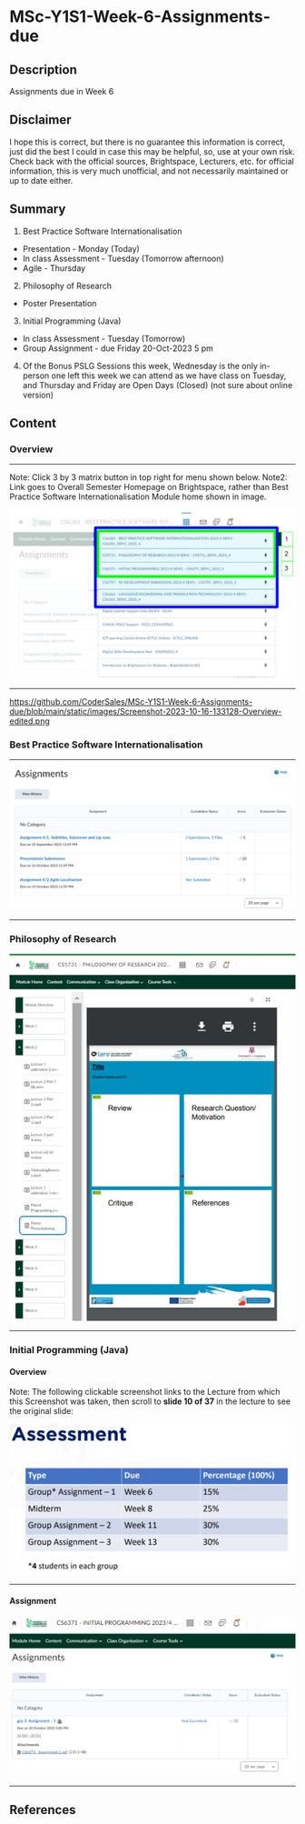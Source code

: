 # MSc-Y1S1-Week-6-Assignments-due

## Description
Assignments due in Week 6

## Disclaimer

I hope this is correct, but there is no guarantee this information is correct, just did the best I could in case this may be helpful, so, use at your own risk.
Check back with the official sources, Brightspace, Lecturers, etc. for official information, this is very much unofficial, and not necessarily maintained or up to date either.

## Summary

1. Best Practice Software Internationalisation
- Presentation - Monday (Today)
- In class Assessment - Tuesday (Tomorrow afternoon)
- Agile - Thursday

2. Philosophy of Research
- Poster Presentation

3. Initial Programming (Java)
- In class Assessment - Tuesday (Tomorrow)
- Group Assignment - due Friday 20-Oct-2023 5 pm

4. Of the Bonus PSLG Sessions this week, Wednesday is the only in-person one left this week we can attend as we have class on Tuesday, and Thursday and Friday are Open Days (Closed) (not sure about online version)

## Content

### Overview

____

Note: Click 3 by 3 matrix button in top right for menu shown below.
Note2: Link goes to Overall Semester Homepage on Brightspace, rather than Best Practice Software Internationalisation Module home shown in image.

[![Screenshot-2023-10-16-133128-Overview-edited.png](https://github.com/CoderSales/MSc-Y1S1-Week-6-Assignments-due/blob/main/static/images/Screenshot-2023-10-16-133128-Overview-edited.png)](https://learn.ul.ie/d2l/home)

____

https://github.com/CoderSales/MSc-Y1S1-Week-6-Assignments-due/blob/main/static/images/Screenshot-2023-10-16-133128-Overview-edited.png

### Best Practice Software Internationalisation

____

[![Screenshot-2023-10-16-122607-Assignment-Internationalisation.png](https://github.com/CoderSales/MSc-Y1S1-Week-6-Assignments-due/blob/main/static/images/Screenshot-2023-10-16-122607-Assignment-Internationalisation.png)](https://learn.ul.ie/d2l/lms/dropbox/user/folders_list.d2l?ou=10835&isprv=0)

____

### Philosophy of Research

[![Screenshot-2023-10-16-124913-Philosophy-of-Research-Poster-Template-v2.png](https://github.com/CoderSales/MSc-Y1S1-Week-6-Assignments-due/blob/main/static/images/Screenshot-2023-10-16-124913-Philosophy-of-Research-Poster-Template-v2.png)](https://learn.ul.ie/d2l/le/lessons/10809/topics/455727)

____

### Initial Programming (Java)

#### Overview

Note: The following clickable screenshot links to the Lecture from which this Screenshot was taken, then scroll to **slide 10 of 37** in the lecture to see the original slide:

[![Screenshot-2023-10-16-131256-Initial-Programming-Assessment-Overview.png](https://github.com/CoderSales/MSc-Y1S1-Week-6-Assignments-due/blob/main/static/images/Screenshot-2023-10-16-131256-Initial-Programming-Assessment-Overview.png)](https://learn.ul.ie/d2l/le/lessons/10840/topics/458147)

____

#### Assignment

[![Screenshot-2023-10-16-124913-Philosophy-of-Research-Poster-Template-v2.png](https://github.com/CoderSales/MSc-Y1S1-Week-6-Assignments-due/blob/main/static/images/Screenshot-2023-10-16-130130-Initial-Programming-Assignmentv2.png)](https://learn.ul.ie/d2l/lms/dropbox/user/folders_list.d2l?ou=10840&isprv=0)

____


## References
